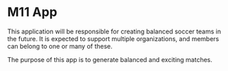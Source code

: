 # M11 App

This application will be responsible for creating balanced soccer teams in the future. It is expected to support multiple organizations, and members can belong to one or many of these.

The purpose of this app is to generate balanced and exciting matches.
